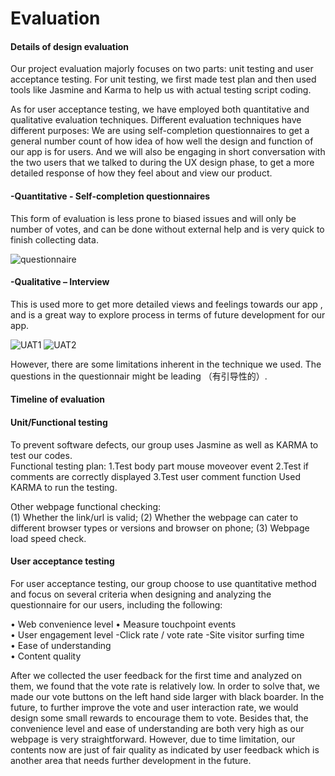 # Evaluation
#### Details of design evaluation
Our project evaluation majorly focuses on two parts: unit testing and user acceptance testing. 
For unit testing, we first made test plan and then used tools like Jasmine and Karma to help us with actual testing script coding.

As for user acceptance testing, we have employed both quantitative and qualitative evaluation techniques. Different evaluation techniques have different purposes: We are using self-completion questionnaires to get a general number count of how idea of how well the design and function of our app is for users. And we will also be engaging in short conversation with the two users that we talked to during the UX design phase, to get a more detailed response of how they feel about and view our product. 


#### -Quantitative - Self-completion questionnaires
This form of evaluation is less prone to biased issues and will only be number of votes, and can be done without external help and is very quick to finish collecting data. 

![questionnaire](https://i.imgur.com/yj8DF9E.png=centerme)


#### -Qualitative – Interview 
This is used more to get more detailed views and feelings towards our app , and is a great way to explore process in terms of future development for our app.

![UAT1](https://i.imgur.com/zGuoKnR.jpg=centerme)
![UAT2](https://i.imgur.com/DOiGOYX.jpg=centerme)

However, there are some limitations inherent in the technique we used. The questions in the questionnair might be leading （有引导性的）.

#### Timeline of evaluation 

#### Unit/Functional testing
To prevent software defects, our group uses Jasmine as well as KARMA to test our codes.  
Functional testing plan: 
1.Test body part mouse moveover event 
2.Test if comments are correctly displayed
3.Test user comment function 
Used KARMA to run the testing.  
 
Other webpage functional checking:  
(1) Whether the link/url is valid; 
(2) Whether the webpage can cater to different browser types or versions and browser on phone;
(3) Webpage load speed check. 


#### User acceptance testing
For user acceptance testing, our group choose to use quantitative method and focus on several criteria when designing and analyzing the questionnaire for our users, including the following:

•	Web convenience level 
•	Measure touchpoint events  
•	User engagement level 
     -Click rate / vote rate
     -Site visitor surfing time  
•	Ease of understanding  
•	Content quality 

After we collected the user feedback for the first time and analyzed on them, we found that the vote rate is relatively low. In order to solve that, we made our vote buttons on the left hand side larger with black boarder. In the future, to further improve the vote and user interaction rate,  we would design some small rewards to encourage them to vote. 
Besides that, the convenience level and ease of understanding are both very high as our webpage is very straightforward. However, due to time limitation, our contents now are just of fair quality as indicated by user feedback which is another area that needs further development in the future. 



